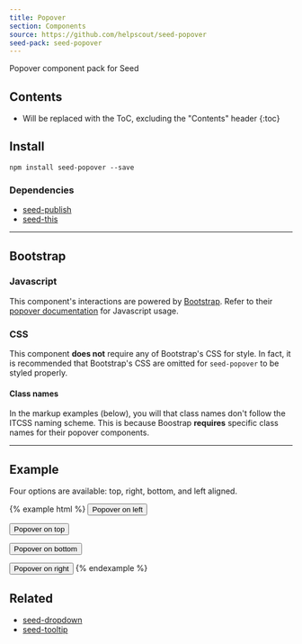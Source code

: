 ```yaml
---
title: Popover
section: Components
source: https://github.com/helpscout/seed-popover
seed-pack: seed-popover
---
```


Popover component pack for Seed

## Contents

* Will be replaced with the ToC, excluding the "Contents" header
{:toc}

## Install

```
npm install seed-popover --save
```


### Dependencies

* [seed-publish](/seed/packs/seed-publish)
* [seed-this](/seed/packs/seed-this)



---



## Bootstrap

### Javascript

This component's interactions are powered by [Bootstrap](http://getbootstrap.com/javascript/). Refer to their [popover documentation](http://getbootstrap.com/javascript/#popovers-usage) for Javascript usage.


### CSS

This component **does not** require any of Bootstrap's CSS for style. In fact, it is recommended that Bootstrap's CSS are omitted for `seed-popover` to be styled properly.


#### Class names

In the markup examples (below), you will that class names don't follow the ITCSS naming scheme. This is because Boostrap **requires** specific class names for their popover components.



---



## Example

Four options are available: top, right, bottom, and left aligned.

{% example html %}
<button type="button" class="c-button" data-container="body" data-toggle="popover" data-placement="left" data-content="Vivamus sagittis lacus vel augue laoreet rutrum faucibus.">
  Popover on left
</button>

<button type="button" class="c-button" data-container="body" data-toggle="popover" data-placement="top" data-content="Vivamus sagittis lacus vel augue laoreet rutrum faucibus.">
  Popover on top
</button>

<button type="button" class="c-button" data-container="body" data-toggle="popover" data-placement="bottom" data-content="Vivamus
sagittis lacus vel augue laoreet rutrum faucibus.">
  Popover on bottom
</button>

<button type="button" class="c-button" data-container="body" data-toggle="popover" data-placement="right" data-content="Vivamus sagittis lacus vel augue laoreet rutrum faucibus.">
  Popover on right
</button>
{% endexample %}



## Related

* [seed-dropdown](/seed/packs/seed-dropdown)
* [seed-tooltip](/seed/packs/seed-tooltip)
